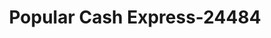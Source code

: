 ---
f_zip-code: 85621
f_state-code: AZ
title: Popular Cash Express-24484
f_phone: 520-397-0544
f_city-only: Nogales
f_address: 43 North Morley Avenue Nogales
f_location-unique-id: '24484'
slug: popular-cash-express-24484
updated-on: '2024-05-30T13:46:58.046Z'
created-on: '2024-05-30T13:36:59.803Z'
published-on: '2024-05-30T13:54:32.469Z'
f_city-state: cms/city/nogales-az.md
f_company: cms/company/popular-cash-express.md
f_state: cms/state/arizona.md
layout: '[payday-loan].html'
tags: payday-loan
---